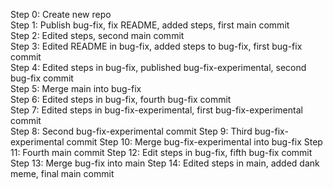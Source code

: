 Step 0: Create new repo<br>
Step 1: Publish bug-fix, fix README, added steps, first main commit<br>
Step 2: Edited steps, second main commit<br>
Step 3: Edited README in bug-fix, added steps to bug-fix, first bug-fix commit<br>
Step 4: Edited steps in bug-fix, published bug-fix-experimental, second bug-fix commit<br>
Step 5: Merge main into bug-fix<br>
Step 6: Edited steps in bug-fix, fourth bug-fix commit<br>
Step 7: Edited steps in bug-fix-experimental, first bug-fix-experimental commit<br>
Step 8: Second bug-fix-experimental commit
Step 9: Third bug-fix-experimental commit
Step 10: Merge bug-fix-experimental into bug-fix
Step 11: Fourth main commit
Step 12: Edit steps in bug-fix, fifth bug-fix commit
Step 13: Merge bug-fix into main
Step 14: Edited steps in main, added dank meme, final main commit
